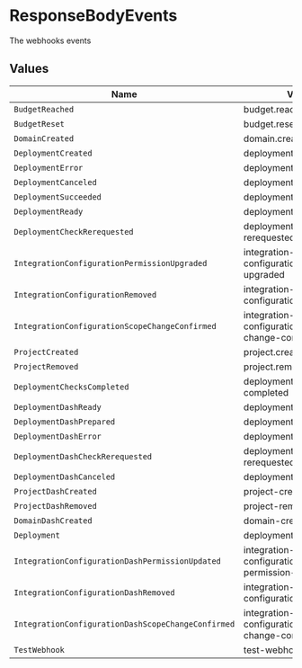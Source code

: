 # ResponseBodyEvents

The webhooks events


## Values

| Name                                               | Value                                              |
| -------------------------------------------------- | -------------------------------------------------- |
| `BudgetReached`                                    | budget.reached                                     |
| `BudgetReset`                                      | budget.reset                                       |
| `DomainCreated`                                    | domain.created                                     |
| `DeploymentCreated`                                | deployment.created                                 |
| `DeploymentError`                                  | deployment.error                                   |
| `DeploymentCanceled`                               | deployment.canceled                                |
| `DeploymentSucceeded`                              | deployment.succeeded                               |
| `DeploymentReady`                                  | deployment.ready                                   |
| `DeploymentCheckRerequested`                       | deployment.check-rerequested                       |
| `IntegrationConfigurationPermissionUpgraded`       | integration-configuration.permission-upgraded      |
| `IntegrationConfigurationRemoved`                  | integration-configuration.removed                  |
| `IntegrationConfigurationScopeChangeConfirmed`     | integration-configuration.scope-change-confirmed   |
| `ProjectCreated`                                   | project.created                                    |
| `ProjectRemoved`                                   | project.removed                                    |
| `DeploymentChecksCompleted`                        | deployment-checks-completed                        |
| `DeploymentDashReady`                              | deployment-ready                                   |
| `DeploymentDashPrepared`                           | deployment-prepared                                |
| `DeploymentDashError`                              | deployment-error                                   |
| `DeploymentDashCheckRerequested`                   | deployment-check-rerequested                       |
| `DeploymentDashCanceled`                           | deployment-canceled                                |
| `ProjectDashCreated`                               | project-created                                    |
| `ProjectDashRemoved`                               | project-removed                                    |
| `DomainDashCreated`                                | domain-created                                     |
| `Deployment`                                       | deployment                                         |
| `IntegrationConfigurationDashPermissionUpdated`    | integration-configuration-permission-updated       |
| `IntegrationConfigurationDashRemoved`              | integration-configuration-removed                  |
| `IntegrationConfigurationDashScopeChangeConfirmed` | integration-configuration-scope-change-confirmed   |
| `TestWebhook`                                      | test-webhook                                       |